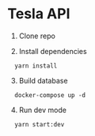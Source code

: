 


# Tesla API

1. Clone repo

2. Install dependencies

```
  yarn install
```

3. Build database

```
  docker-compose up -d
```

4. Run dev mode
```
  yarn start:dev
```



